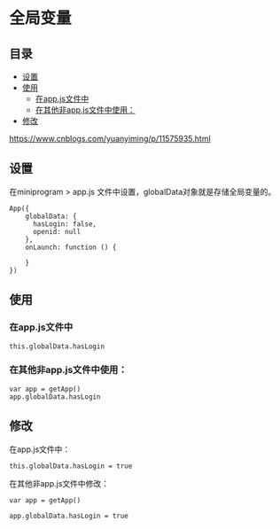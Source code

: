 # 全局变量

## 目录

-   [设置](#设置)
-   [使用](#使用)
    -   [在app.js文件中](#在appjs文件中)
    -   [在其他非app.js文件中使用：](#在其他非appjs文件中使用)
-   [修改](#修改)

<https://www.cnblogs.com/yuanyiming/p/11575935.html>

## 设置

在miniprogram > app.js 文件中设置，globalData对象就是存储全局变量的。

```纯文本
App({
    globalData: {
      hasLogin: false,
      openid: null
    },
    onLaunch: function () {
      
    }
}) 
```

## 使用

### 在app.js文件中

```纯文本
this.globalData.hasLogin
```

### 在其他非app.js文件中使用：

```纯文本
var app = getApp()
app.globalData.hasLogin 
```

## 修改

在app.js文件中：

```纯文本
this.globalData.hasLogin = true 
```

在其他非app.js文件中修改：

```纯文本
var app = getApp()

app.globalData.hasLogin = true
```
